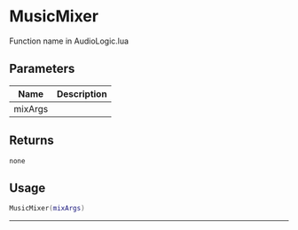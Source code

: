 # MusicMixer

Function name in AudioLogic.lua

## Parameters

| Name    | Description |
| ------- | ----------- |
| mixArgs |             |

## Returns

`none`

## Usage

```lua
MusicMixer(mixArgs)
```

---
